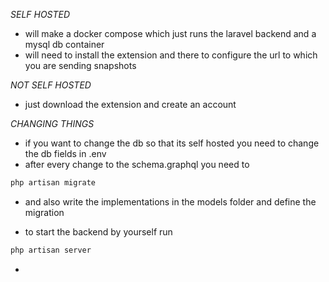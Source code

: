_SELF HOSTED_

- will make a docker compose which just runs the laravel backend and a mysql db container
- will need to install the extension and there to configure the url to which you are sending snapshots

_NOT SELF HOSTED_

- just download the extension and create an account

_CHANGING THINGS_

- if you want to change the db so that its self hosted you need to change the db fields in .env
- after every change to the schema.graphql you need to

```bash
php artisan migrate
```

- and also write the implementations in the models folder and define the migration

- to start the backend by yourself run

```bash
php artisan server
```

-
